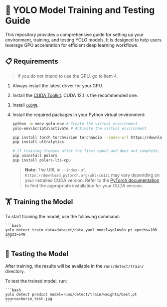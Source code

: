 # 📝 YOLO Model Training and Testing Guide

This repository provides a comprehensive guide for setting up your environment, training, and testing YOLO models. It is designed to help users leverage GPU acceleration for efficient deep learning workflows.

## 📋 Requirements

> If you do not intend to use the GPU, go to item 4.

1. Always install the latest driver for your GPU.
2. Install the [CUDA Toolkit](https://developer.nvidia.com/cuda-downloads?target_os=Windows&target_arch=x86_64&target_version=10&target_type=exe_local). CUDA 12.1 is the recommended one.
3. Install [`cuDNN`](https://developer.nvidia.com/cudnn).
4. Install the required packages in your Python virtual environment:

    ```bash
    python -m venv yolo-env # Create the virtual environment
    yolo-env\Scripts\activate # Activate the virtual environment
    
    pip install torch torchvision torchaudio --index-url https://download.pytorch.org/whl/cu121
    pip install ultralytics

    # If training freezes after the first epoch and does not complete, it might be due to an incompatibility with the `polars` package and your CPU. If so, uninstall and install the legacy CPU version of `polars`:
    pip uninstall polars
    pip install polars-lts-cpu
    ```

    > **Note:** The URL in `--index-url https://download.pytorch.org/whl/cu121` may vary depending on your installed CUDA version. Refer to the [PyTorch documentation](https://pytorch.org/get-started/locally/) to find the appropriate installation for your CUDA version.

## 🏋️ Training the Model

To start training the model, use the following command:

    ```bash
    yolo detect train data=dataset/data.yaml model=yolov8n.pt epochs=100 imgsz=640
    ```

## 🧪 Testing the Model

After training, the results will be available in the `runs/detect/train/` directory.

To test the trained model, run:

    ```bash
    yolo detect predict model=runs/detect/train/weights/best.pt source=horse_test.jpg
    ```